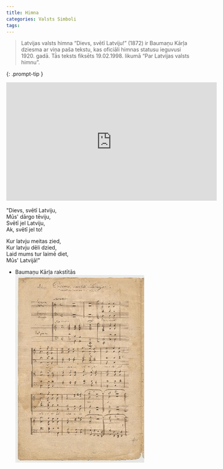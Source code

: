 ```yaml
---
title: Himna
categories: Valsts Simboli
tags:
---
```

> Latvijas valsts himna “Dievs, svētī Latviju!” (1872) ir Baumaņu Kārļa dziesma ar viņa paša tekstu, kas oficiāli himnas statusu ieguvusi 1920. gadā. Tās teksts fiksēts 19.02.1998. likumā “Par Latvijas valsts himnu”.
> 
{: .prompt-tip }

<iframe width="560" height="315" src="https://www.youtube.com/embed/j7dCvf5RL24?si=OgPCvHhor1kif9dM" title="YouTube video player" frameborder="0" allow="accelerometer; autoplay; clipboard-write; encrypted-media; gyroscope; picture-in-picture; web-share" referrerpolicy="strict-origin-when-cross-origin" allowfullscreen></iframe>

"Dievs, svētī Latviju,  
Mūs' dārgo tēviju,  
Svētī jel Latviju,  
Ak, svētī jel to!

Kur latvju meitas zied,  
Kur latvju dēli dzied,  
Laid mums tur laimē diet,  
Mūs' Latvijā!"



- Baumaņu Kārļa rakstītās
![](/images/notsrak.png)